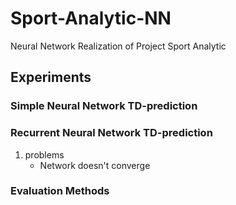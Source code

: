 # Sport-Analytic-NN
Neural Network Realization of Project Sport Analytic




## Experiments

### Simple Neural Network TD-prediction

### Recurrent Neural Network TD-prediction
1. problems
    * Network doesn't converge

### Evaluation Methods